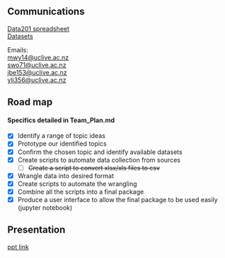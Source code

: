 ## Communications
[Data201 spreadsheet](https://ucliveac-my.sharepoint.com/:x:/g/personal/giulio_dallariva_canterbury_ac_nz/EXfVIUJL1_9Ht4c6cWnsGpIBae2wTYfxLSKB75ysXFgDbA?e=rhrdFu)  
[Datasets](https://ucliveac-my.sharepoint.com/:x:/g/personal/giulio_dallariva_canterbury_ac_nz/EYjbdV0uswBHnzYS8Y8EG4UBK3z2Ydb2WIOpt66gKxM9vQ?e=H6MqDb)

Emails:  
mwy14@uclive.ac.nz  
swo71@uclive.ac.nz  
jbe153@uclive.ac.nz  
yli356@uclive.ac.nz

## Road map
#### Specifics detailed in Team_Plan.md
- [x] Identify a range of topic ideas
- [x] Prototype our identified topics
- [x] Confirm the chosen topic and identify available datasets
- [x] Create scripts to automate data collection from sources
  - [ ] ~~Create a script to convert xlsx/xls files to csv~~
- [x] Wrangle data into desired format
- [x] Create scripts to automate the wrangling
- [x] Combine all the scripts into a final package
- [x] Produce a user interface to allow the final package to be used easily (jupyter notebook)

## Presentation
[ppt link](https://ucliveac-my.sharepoint.com/:p:/g/personal/jbe153_uclive_ac_nz/EcVwBPn7DrdJiTd3MolZ2xQB0k-DUzKGa212pDdR2P-Y3A?e=RbLfpt)
